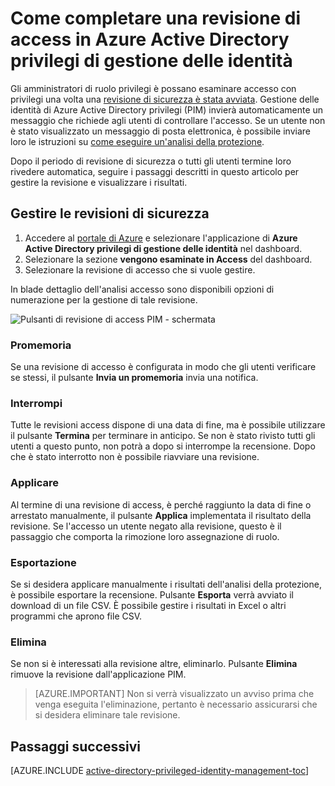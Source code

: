 <properties
   pageTitle="Come completare una revisione accesso | Microsoft Azure"
   description="Dopo una revisione di accesso è stato avviato in Azure Active Directory privilegi di gestione delle identità, informazioni su come completarla e visualizzare i risultati"
   services="active-directory"
   documentationCenter=""
   authors="kgremban"
   manager="femila"
   editor=""/>

<tags
   ms.service="active-directory"
   ms.devlang="na"
   ms.topic="article"
   ms.tgt_pltfrm="na"
   ms.workload="identity"
   ms.date="06/30/2016"
   ms.author="kgremban"/>

# <a name="how-to-complete-an-access-review-in-azure-ad-privileged-identity-management"></a>Come completare una revisione di access in Azure Active Directory privilegi di gestione delle identità


Gli amministratori di ruolo privilegi è possano esaminare accesso con privilegi una volta una [revisione di sicurezza è stata avviata](active-directory-privileged-identity-management-how-to-start-security-review.md). Gestione delle identità di Azure Active Directory privilegi (PIM) invierà automaticamente un messaggio che richiede agli utenti di controllare l'accesso. Se un utente non è stato visualizzato un messaggio di posta elettronica, è possibile inviare loro le istruzioni su [come eseguire un'analisi della protezione](active-directory-privileged-identity-management-how-to-perform-security-review.md).

Dopo il periodo di revisione di sicurezza o tutti gli utenti termine loro rivedere automatica, seguire i passaggi descritti in questo articolo per gestire la revisione e visualizzare i risultati.

## <a name="manage-security-reviews"></a>Gestire le revisioni di sicurezza

1. Accedere al [portale di Azure](https://portal.azure.com/) e selezionare l'applicazione di **Azure Active Directory privilegi di gestione delle identità** nel dashboard.
2. Selezionare la sezione **vengono esaminate in Access** del dashboard.
3. Selezionare la revisione di accesso che si vuole gestire.

In blade dettaglio dell'analisi accesso sono disponibili opzioni di numerazione per la gestione di tale revisione.

![Pulsanti di revisione di access PIM - schermata][1]

### <a name="remind"></a>Promemoria

Se una revisione di accesso è configurata in modo che gli utenti verificare se stessi, il pulsante **Invia un promemoria** invia una notifica. 

### <a name="stop"></a>Interrompi

Tutte le revisioni access dispone di una data di fine, ma è possibile utilizzare il pulsante **Termina** per terminare in anticipo. Se non è stato rivisto tutti gli utenti a questo punto, non potrà a dopo si interrompe la recensione. Dopo che è stato interrotto non è possibile riavviare una revisione.

### <a name="apply"></a>Applicare

Al termine di una revisione di access, è perché raggiunto la data di fine o arrestato manualmente, il pulsante **Applica** implementata il risultato della revisione. Se l'accesso un utente negato alla revisione, questo è il passaggio che comporta la rimozione loro assegnazione di ruolo.  

### <a name="export"></a>Esportazione

Se si desidera applicare manualmente i risultati dell'analisi della protezione, è possibile esportare la recensione. Pulsante **Esporta** verrà avviato il download di un file CSV. È possibile gestire i risultati in Excel o altri programmi che aprono file CSV.

### <a name="delete"></a>Elimina

Se non si è interessati alla revisione altre, eliminarlo. Pulsante **Elimina** rimuove la revisione dall'applicazione PIM.

> [AZURE.IMPORTANT] Non si verrà visualizzato un avviso prima che venga eseguita l'eliminazione, pertanto è necessario assicurarsi che si desidera eliminare tale revisione.


<!--Every topic should have next steps and links to the next logical set of content to keep the customer engaged-->
## <a name="next-steps"></a>Passaggi successivi
[AZURE.INCLUDE [active-directory-privileged-identity-management-toc](../../includes/active-directory-privileged-identity-management-toc.md)]


<!--Image references-->

[1]: ./media/active-directory-privileged-identity-management-how-to-complete-review/PIM_review_buttons.png
